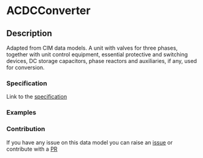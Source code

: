 # ACDCConverter

## Description 

Adapted from CIM data models. A unit with valves for three phases, together with unit control equipment, essential protective and switching devices, DC storage capacitors, phase reactors and auxiliaries, if any, used for conversion.
### Specification

Link to the [specification](https://smart-data-models.github.io/dataModel.EnergyCIM/ACDCConverter/doc/spec.md)
### Examples
### Contribution

 If you have any issue on this data model you can raise an [issue](https://github.com/smart-data-models/dataModel.EnergyCIM/issues)  or contribute with a [PR](https://github.com/smart-data-models/dataModel.EnergyCIM/pulls)